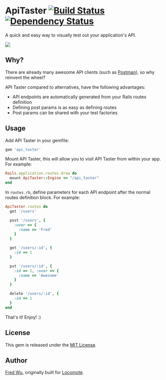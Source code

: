 # ApiTaster [![Build Status](https://secure.travis-ci.org/fredwu/api_taster.png?branch=master)](http://travis-ci.org/fredwu/api_taster) [![Dependency Status](https://gemnasium.com/fredwu/api_taster.png)](https://gemnasium.com/fredwu/api_taster)

A quick and easy way to visually test out your application's API.

![](http://i.imgur.com/1kyEk.png)

## Why?

There are already many awesome API clients (such as [Postman](https://chrome.google.com/webstore/detail/fdmmgilgnpjigdojojpjoooidkmcomcm)), so why reinvent the wheel?

API Taster compared to alternatives, have the following advantages:

- API endpoints are automatically generated from your Rails routes definition
- Defining post params is as easy as defining routes
- Post params can be shared with your test factories

## Usage

Add API Taster in your gemfile:

```ruby
gem 'api_taster'
```
Mount API Taster, this will allow you to visit API Taster from within your app. For example:

```ruby
Rails.application.routes.draw do
  mount ApiTaster::Engine => "/api_taster"
end
```

In `routes.rb`, define parameters for each API endpoint after the normal routes definition block. For example:

```ruby
ApiTaster.routes do
  get '/users'

  post '/users', {
    :user => {
      :name => 'Fred'
    }
  }

  get '/users/:id', {
    :id => 1
  }

  put '/users/:id', {
    :id => 1, :user => {
      :name => 'Awesome'
    }
  }

  delete '/users/:id', {
    :id => 1
  }
end
```

That's it! Enjoy! :)

## License

This gem is released under the [MIT License](http://www.opensource.org/licenses/mit-license.php).

## Author

[Fred Wu](https://github.com/fredwu), originally built for [Locomote](http://locomote.com.au).
